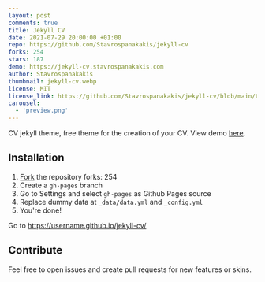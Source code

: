 ```yaml
---
layout: post
comments: true
title: Jekyll CV
date: 2021-07-29 20:00:00 +01:00
repo: https://github.com/Stavrospanakakis/jekyll-cv
forks: 254
stars: 187
demo: https://jekyll-cv.stavrospanakakis.com
author: Stavrospanakakis
thumbnail: jekyll-cv.webp
license: MIT
license_link: https://github.com/Stavrospanakakis/jekyll-cv/blob/main/LICENSE
carousel:
  - 'preview.png'
---
```


CV jekyll theme, free theme for the creation of your CV. View demo [here](https://jekyll-cv.stavrospanakakis.com/).

## Installation

1. [Fork](https://github.com/stavrospanakakis/jekyll-cv/fork) the repository
forks: 254
2. Create a `gh-pages` branch
3. Go to Settings and select `gh-pages` as Github Pages source
4. Replace dummy data at `_data/data.yml` and `_config.yml`
5. You're done!

Go to https://username.github.io/jekyll-cv/

## Contribute

Feel free to open issues and create pull requests for new features or skins.
